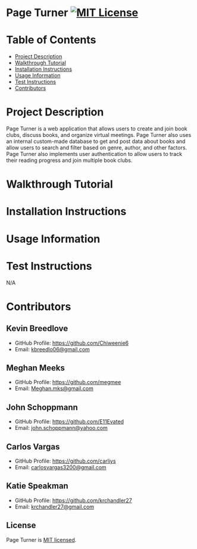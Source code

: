 # Page Turner [![MIT License](https://img.shields.io/badge/License-MIT-blue)]((https://opensource.org/licenses/MIT))

# Table of Contents
* [Project Description](#project-description)
* [Walkthrough Tutorial](#walkthrough-tutorial)
* [Installation Instructions](#installation-instructions)
* [Usage Information](#usage-information)
* [Test Instructions](#test-instructions)
* [Contributors](#contributors)

# Project Description
Page Turner is a web application that allows users to create and join book clubs, discuss books, and organize virtual meetings. Page Turner also uses an internal custom-made database to get and post data about books and allow users to search and filter based on genre, author, and other factors. Page Turner also implements user authentication to allow users to track their reading progress and join multiple book clubs.

# Walkthrough Tutorial

# Installation Instructions


# Usage Information


# Test Instructions
N/A

# Contributors

## Kevin Breedlove
* GitHub Profile: https://github.com/Chiweenie6
* Email: kbreedlo06@gmail.com

## Meghan Meeks
* GitHub Profile: https://github.com/megmee
* Email: Meghan.mks@gmail.com

## John Schoppmann
* GitHub Profile: https://github.com/E11Evated
* Email: john.schoppmann@yahoo.com

## Carlos Vargas
* GitHub Profile: https://github.com/carliys
* Email: carlosvargas3200@gmail.com

## Katie Speakman
* GitHub Profile: https://github.com/krchandler27
* Email: krchandler27@gmail.com

## License
Page Turner is [MIT licensed](./LICENSE).
